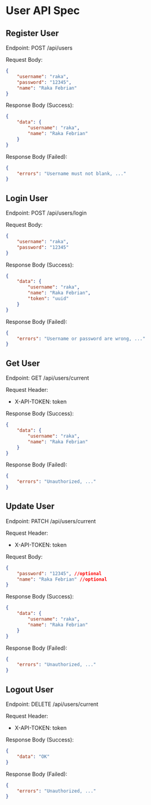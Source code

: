 # User API Spec

## Register User

Endpoint: POST /api/users

Request Body:

```json
{
    "username": "raka",
    "password": "12345",
    "name": "Raka Febrian"
}
```

Response Body (Success):

```json
{
    "data": {
        "username": "raka",
        "name": "Raka Febrian"
    }
}
```

Response Body (Failed):

```json
{
    "errors": "Username must not blank, ..."
}
```

## Login User

Endpoint: POST /api/users/login

Request Body:

```json
{
    "username": "raka",
    "password": "12345"
}
```

Response Body (Success):

```json
{
    "data": {
        "username": "raka",
        "name": "Raka Febrian",
        "token": "uuid"
    }
}
```

Response Body (Failed):

```json
{
    "errors": "Username or password are wrong, ..."
}
```

## Get User

Endpoint: GET /api/users/current

Request Header:
- X-API-TOKEN: token

Response Body (Success):

```json
{
    "data": {
        "username": "raka",
        "name": "Raka Febrian"
    }
}
```

Response Body (Failed):

```json
{
    "errors": "Unauthorized, ..."
}
```

## Update User

Endpoint: PATCH /api/users/current

Request Header:
- X-API-TOKEN: token

Request Body:

```json
{
    "password": "12345", //optional
    "name": "Raka Febrian" //optional
}
```

Response Body (Success):

```json
{
    "data": {
        "username": "raka",
        "name": "Raka Febrian"
    }
}
```

Response Body (Failed):

```json
{
    "errors": "Unauthorized, ..."
}
```

## Logout User

Endpoint: DELETE /api/users/current

Request Header:
- X-API-TOKEN: token

Response Body (Success):

```json
{
    "data": "OK"
}
```

Response Body (Failed):

```json
{
    "errors": "Unauthorized, ..."
}
```